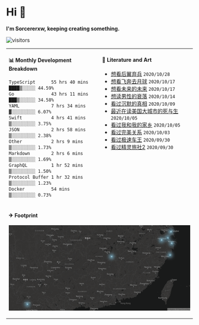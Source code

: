 # Hi 👋

**I'm Sorcererxw, keeping creating something.**

![visitors](https://visitor-badge.glitch.me/badge?page_id=sorcererxw.sorcererx)

<table width="800px">
<tr>
<td valign="top" width="50%">

#### 📊 Monthly Development Breakdown

<!--START_SECTION:waka-->
```text
TypeScript      55 hrs 40 mins ████▒░░░░░ 44.59%
Go              43 hrs 11 mins ███▒░░░░░░ 34.58%
YAML            7 hrs 34 mins  ▓░░░░░░░░░ 6.07%
Swift           4 hrs 41 mins  ▒░░░░░░░░░ 3.75%
JSON            2 hrs 58 mins  ▒░░░░░░░░░ 2.38%
Other           2 hrs 9 mins   ▒░░░░░░░░░ 1.73%
Markdown        2 hrs 6 mins   ▒░░░░░░░░░ 1.69%
GraphQL         1 hr 52 mins   ▒░░░░░░░░░ 1.50%
Protocol Buffer 1 hr 32 mins   ▒░░░░░░░░░ 1.23%
Docker          54 mins        ▒░░░░░░░░░ 0.73%
```
<!--END_SECTION:waka-->

<td valign="top" width="50%">

#### 💃 Literature and Art

<!--START_SECTION:douban-->
* [想看后翼弃兵](http://movie.douban.com/subject/32579283/) <code>2020/10/28</code>
* [想看飞奔去月球](http://movie.douban.com/subject/30141681/) <code>2020/10/17</code>
* [想看未来的未来](http://movie.douban.com/subject/27045615/) <code>2020/10/17</code>
* [想读男性的衰落](https://book.douban.com/subject/35016930/) <code>2020/10/14</code>
* [看过沉默的真相](http://movie.douban.com/subject/33447642/) <code>2020/10/09</code>
* [最近在读美国大城市的死与生](https://book.douban.com/subject/34907883/) <code>2020/10/05</code>
* [看过我和我的家乡](http://movie.douban.com/subject/35051512/) <code>2020/10/05</code>
* [看过完美关系](http://movie.douban.com/subject/30221758/) <code>2020/10/03</code>
* [看过极速车王](http://movie.douban.com/subject/6538866/) <code>2020/09/30</code>
* [看过精灵旅社2](http://movie.douban.com/subject/21327493/) <code>2020/09/30</code>

<!--END_SECTION:douban-->

</td>
</tr>
<tr>
<td colspan="2">

#### ✈ Footprint

![footprint](./footprint.png)

</td>
</tr>
</table>


